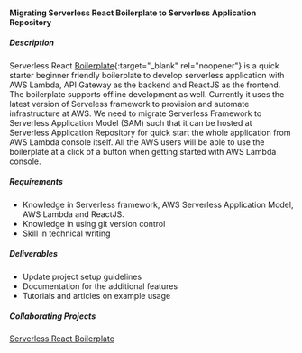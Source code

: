 #### Migrating Serverless React Boilerplate to Serverless Application Repository

##### Description
Serverless React [Boilerplate](https://github.com/99xt/serverless-react-boilerplate){:target="_blank" rel="noopener"} is a quick starter beginner friendly boilerplate to develop serverless application with AWS Lambda, API Gateway as the backend and ReactJS as the frontend. The boilerplate supports offline development as well. Currently it uses the latest version of Serveless framework to provision and automate infrastructure at AWS. We need to migrate Serverless Framework to Serverless Application Model (SAM) such that it can be hosted at Serverless Application Repository for quick start the whole application from AWS Lambda console itself. All the AWS users will be able to use the boilerplate at a click of a button when getting started with AWS Lambda console.

##### Requirements
- Knowledge in Serverless framework, AWS Serverless Application Model, AWS Lambda and ReactJS.
- Knowledge in using git version control
- Skill in technical writing

##### Deliverables
- Update project setup guidelines
- Documentation for the additional features
- Tutorials and articles on example usage

##### Collaborating Projects
[Serverless React Boilerplate](https://github.com/99xt/serverless-react-boilerplate)


